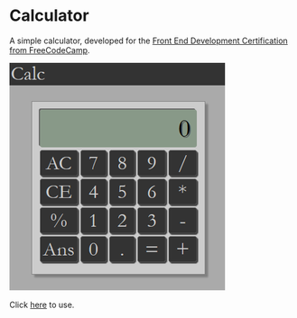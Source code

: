 
# Calculator

A simple calculator, developed for the [Front End Development Certification from FreeCodeCamp](https://www.freecodecamp.com/bburns).

<img src="screenshots/Calculator.png" />

Click [here](https://bburns.github.io/Calculator) to use.



